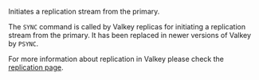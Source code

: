 Initiates a replication stream from the primary.

The `SYNC` command is called by Valkey replicas for initiating a replication
stream from the primary. It has been replaced in newer versions of Valkey by
 `PSYNC`.

For more information about replication in Valkey please check the
[replication page][tr].

[tr]: ../topics/replication.md
